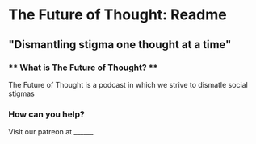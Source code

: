 # The Future of Thought: Readme

## "Dismantling stigma one thought at a time"

### ** What is The Future of Thought? **

The Future of Thought is a podcast in which we strive to dismatle social stigmas


### How can you help?

Visit our patreon at ______
